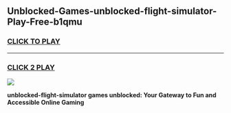 
## Unblocked-Games-unblocked-flight-simulator-Play-Free-b1qmu
<h3>
<a href="https://premium76.site?title=unblocked-flight-simulator&ref=23A">CLICK TO PLAY</a></h3>
<hr>

<h3>
<a href="https://premium76.site?title=unblocked-flight-simulator&ref=23A">CLICK 2 PLAY</a>
  
</h3>

<a href="https://premium76.site?title=unblocked-flight-simulator&ref=23A"><img src="https://clearcache.store/games.png"></a>


**unblocked-flight-simulator games unblocked: Your Gateway to Fun and Accessible Online Gaming**
